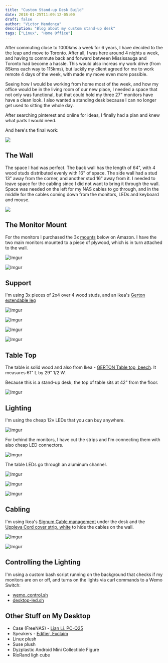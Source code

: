```yaml
---
title: "Custom Stand-up Desk Build"
date: 2018-01-25T11:09:12-05:00
draft: false
author: "Victor Mendonça"
description: "Blog about my custom stand-up desk"
tags: ["Linux", "Home Office"]
---
```


After commuting  close to 1000kms a week for 6 years, I have decided to the the leap and move to Toronto. After all, I was here around 4 nights a week, and having to commute back and forward between Mississauga and Toronto had become a hassle. This would also increas my work drive (from 85kms each way to 115kms), but luckily my client agreed for me to work remote 4 days of the week, with made my move even more possible.

Seeing how I would be working from home most of the week, and how my office would be in the living room of our new place, I needed a space that not only was functional, but that could hold my three 27" monitors have have a clean look. I also wanted a standing desk because I can no longer get used to sitting the whole day.

After searching pinterest and online for ideas, I finally had a plan and knew what parts I would need.

And here's the final work:

![](https://i.imgur.com/pL5BWrj.jpg)

The Wall
---

The space I had was perfect. The back wall has the length of 64", with 4 wood studs distributed evenly with 16" of space. The side wall had a stud 13" away from the corner, and another stud 16" away from it. I needed to leave space for the cabling since I did not want to bring it through the wall. Space was needed on the left for my NAS cables to go through, and in the middle for the cables coming down from the monitors, LEDs and keyboard and mouse.

![](https://i.imgur.com/d1EifxF.png)

The Monitor Mount
---

For the monitors I purchased the 3x [mounts](https://www.amazon.ca/gp/product/B00ZKFRKIU/ref=oh_aui_detailpage_o05_s00?ie=UTF8&psc=1) below on Amazon. I have the two main monitors mounted to a piece of plywood, which is in turn attached to the wall.

![Imgur](https://i.imgur.com/eBqccqU.jpg)

![Imgur](https://i.imgur.com/iBL7rAc.jpg)

Support
---

I'm using 3x pieces of 2x4 over 4 wood studs, and an Ikea's [Gerton extendable leg](http://www.ikea.com/ca/en/catalog/products/60261626/)

![Imgur](https://i.imgur.com/7Q8tcVi.png)

![Imgur](https://i.imgur.com/p8ns8FB.png)

![Imgur](https://i.imgur.com/pylDTkF.jpg)

![Imgur](https://i.imgur.com/GR5dW2L.jpg)

Table Top
---

The table is solid wood and also from Ikea - [GERTON Table top, beech](http://www.ikea.com/ca/en/catalog/products/50106773/). It measures 61" L by 29" 1/2 W.

Because this is a stand-up desk, the top of table sits at 42" from the floor.

![Imgur](https://i.imgur.com/uA8fav2.jpg)

Lighting
---

I'm using the cheap 12v LEDs that you can buy anywhere.

![Imgur](https://i.imgur.com/lfFTCov.jpg)

For behind the monitors, I have cut the strips and I'm connecting them with also cheap LED connectors.

![Imgur](https://i.imgur.com/2KNMTMi.jpg)

The table LEDs go through an aluminum channel.

![Imgur](https://i.imgur.com/knY1IOf.png)

![Imgur](https://i.imgur.com/vBaW6jy.jpg)

![Imgur](https://i.imgur.com/N3LQXgY.jpg)


Cabling
---

I'm using Ikea's [Signum Cable management](http://www.ikea.com/ca/en/catalog/products/30200253/) under the desk and the [Uppleva Cord cover strip, white](http://www.ikea.com/ca/en/catalog/products/80224893/) to hide the cables on the wall.  

![Imgur](https://i.imgur.com/q0ozWiK.jpg)

![Imgur](https://i.imgur.com/oyLvzUS.jpg)


Controlling the Lighting
---

I'm using a custom bash script running on the background that checks if my monitors are on or off, and turns on the lights via curl commands to a Wemo Switch:

* [wemo_control.sh](https://gist.github.com/victorbrca/8520b815d055ebfba86904ebfd16b13c)
* [desktop-led.sh](https://gist.github.com/victorbrca/8cf004f43b2a432024f6edb239b50434)


Other Stuff on My Desktop
---

* Case (FreeNAS) - [Lian Li, PC-Q25](http://www.lian-li.com/en/dt-portfolio/pc-q25/)
* Speakers - [Edifier, Exclaim](http://www.edifier.com/ca/en/speakers/e10bt-exclaim-bt-connect-bluetooth-computer-speakers)
* Linux plush
* Suse plush
* Dyzplastic Android Mini Collectible Figure
* RioRand ligh cube
